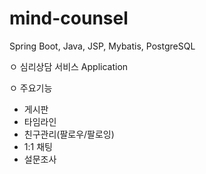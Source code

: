 # mind-counsel
Spring Boot, Java, JSP, Mybatis, PostgreSQL

ㅇ 심리상담 서비스 Application

ㅇ 주요기능
  - 게시판 
  - 타임라인
  - 친구관리(팔로우/팔로잉)
  - 1:1 채팅 
  - 설문조사 
